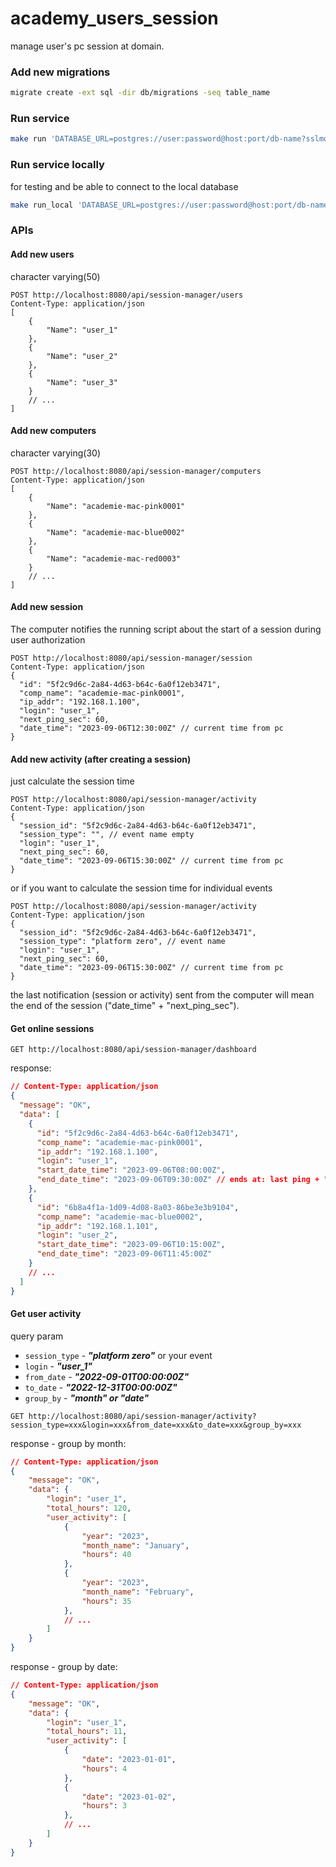 # academy_users_session
manage user's pc session at domain.


### Add new migrations
```bash
migrate create -ext sql -dir db/migrations -seq table_name
```

### Run service
```bash
make run 'DATABASE_URL=postgres://user:password@host:port/db-name?sslmode=disable'
```

### Run service locally
for testing and be able to connect to the local database
```bash
make run_local 'DATABASE_URL=postgres://user:password@host:port/db-name?sslmode=disable'
```
### APIs

#### Add new users
character varying(50)
```http
POST http://localhost:8080/api/session-manager/users
Content-Type: application/json
[
    {
        "Name": "user_1"
    },
    {
        "Name": "user_2"
    },
    {
        "Name": "user_3"
    }
    // ...
]
```
#### Add new computers
character varying(30)
```http
POST http://localhost:8080/api/session-manager/computers
Content-Type: application/json
[
    {
        "Name": "academie-mac-pink0001"
    },
    {
        "Name": "academie-mac-blue0002"
    },
    {
        "Name": "academie-mac-red0003"
    }
    // ...
]
```
#### Add new session
The computer notifies the running script about the start of a session during user authorization
```http
POST http://localhost:8080/api/session-manager/session
Content-Type: application/json
{
  "id": "5f2c9d6c-2a84-4d63-b64c-6a0f12eb3471",
  "comp_name": "academie-mac-pink0001",
  "ip_addr": "192.168.1.100",
  "login": "user_1",
  "next_ping_sec": 60,
  "date_time": "2023-09-06T12:30:00Z" // current time from pc
}

```
#### Add new activity (after creating a session)
just calculate the session time
```http
POST http://localhost:8080/api/session-manager/activity
Content-Type: application/json
{
  "session_id": "5f2c9d6c-2a84-4d63-b64c-6a0f12eb3471",
  "session_type": "", // event name empty
  "login": "user_1",
  "next_ping_sec": 60,
  "date_time": "2023-09-06T15:30:00Z" // current time from pc
}
```
or if you want to calculate the session time for individual events
```http
POST http://localhost:8080/api/session-manager/activity
Content-Type: application/json
{
  "session_id": "5f2c9d6c-2a84-4d63-b64c-6a0f12eb3471",
  "session_type": "platform zero", // event name
  "login": "user_1",
  "next_ping_sec": 60,
  "date_time": "2023-09-06T15:30:00Z" // current time from pc
}
```
the last notification (session or activity) sent from the computer will mean the end of the session ("date_time" + "next_ping_sec").
#### Get online sessions
```http
GET http://localhost:8080/api/session-manager/dashboard
```
response:
```json
// Content-Type: application/json
{
  "message": "OK",
  "data": [
    {
      "id": "5f2c9d6c-2a84-4d63-b64c-6a0f12eb3471",
      "comp_name": "academie-mac-pink0001",
      "ip_addr": "192.168.1.100",
      "login": "user_1",
      "start_date_time": "2023-09-06T08:00:00Z",
      "end_date_time": "2023-09-06T09:30:00Z" // ends at: last ping + "next_ping_sec"
    },
    {
      "id": "6b8a4f1a-1d09-4d08-8a03-86be3e3b9104",
      "comp_name": "academie-mac-blue0002",
      "ip_addr": "192.168.1.101",
      "login": "user_2",
      "start_date_time": "2023-09-06T10:15:00Z",
      "end_date_time": "2023-09-06T11:45:00Z"
    }
    // ...
  ]
}
```
#### Get user activity
query param
- `session_type` - ***"platform zero"*** or your event
- `login` - ***"user_1"***
- `from_date` - ***"2022-09-01T00:00:00Z"***
- `to_date` - ***"2022-12-31T00:00:00Z"***
- `group_by` - ***"month" or "date"***
```http
GET http://localhost:8080/api/session-manager/activity?session_type=xxx&login=xxx&from_date=xxx&to_date=xxx&group_by=xxx
```
response - group by month:
```json
// Content-Type: application/json
{
    "message": "OK",
    "data": {
        "login": "user_1",
        "total_hours": 120,
        "user_activity": [
            {
                "year": "2023",
                "month_name": "January",
                "hours": 40
            },
            {
                "year": "2023",
                "month_name": "February",
                "hours": 35
            },
            // ...
        ]
    }
}
```
response - group by date:
```json
// Content-Type: application/json
{
    "message": "OK",
    "data": {
        "login": "user_1",
        "total_hours": 11,
        "user_activity": [
            {
                "date": "2023-01-01",
                "hours": 4
            },
            {
                "date": "2023-01-02",
                "hours": 3
            },
            // ...
        ]
    }
}
```
